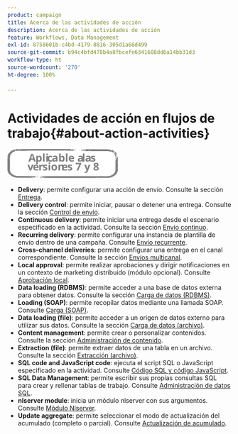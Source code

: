 ```yaml
---
product: campaign
title: Acerca de las actividades de acción
description: Acerca de las actividades de acción
feature: Workflows, Data Management
exl-id: 8758601b-c4bd-4179-8816-305d1a68d499
source-git-commit: b94c4bfd478b4a8fbcefe6341608dd6a14bb31d3
workflow-type: ht
source-wordcount: '270'
ht-degree: 100%

---
```


# Actividades de acción en flujos de trabajo{#about-action-activities}

![](../../assets/common.svg)

* **Delivery**: permite configurar una acción de envío. Consulte la sección [Entrega](delivery.md).
* **Delivery control**: permite iniciar, pausar o detener una entrega. Consulte la sección [Control de envío](delivery-control.md).
* **Continuous delivery**: permite iniciar una entrega desde el escenario especificado en la actividad. Consulte la sección [Envío continuo](continuous-delivery.md).
* **Recurring delivery**: permite configurar una instancia de plantilla de envío dentro de una campaña. Consulte [Envío recurrente](recurring-delivery.md).
* **Cross-channel deliveries**: permite configurar una entrega en el canal correspondiente. Consulte la sección [Envíos multicanal](cross-channel-deliveries.md).
* **Local approval**: permite realizar aprobaciones y dirigir notificaciones en un contexto de marketing distribuido (módulo opcional). Consulte [Aprobación local](local-approval.md).
* **Data loading (RDBMS)**: permite acceder a una base de datos externa para obtener datos. Consulte la sección [Carga de datos (RDBMS)](data-loading--rdbms-.md).
* **Loading (SOAP)**: permite recopilar datos mediante una llamada SOAP. Consulte [Carga (SOAP)](loading--soap-.md).
* **Data loading (file)**: permite acceder a un origen de datos externo para utilizar sus datos. Consulte la sección [Carga de datos (archivo)](data-loading--file-.md).
* **Content management**: permite crear o personalizar contenidos. Consulte la sección [Administración de contenido](content-management.md).
* **Extraction (file)**: permite extraer datos de una tabla en un archivo. Consulte la sección [Extracción (archivo)](extraction--file-.md).
* **SQL code and JavaScript code**: ejecuta el script SQL o JavaScript especificado en la actividad. Consulte [Código SQL y código JavaScript](sql-code-and-javascript-code.md).
* **SQL Data Management**: permite escribir sus propias consultas SQL para crear y rellenar tablas de trabajo. Consulte [Administración de datos SQL](sql-data-management.md).
* **nlserver module**: inicia un módulo nlserver con sus argumentos. Consulte [Módulo Nlserver](nlserver-module.md).
* **Update aggregate**: permite seleccionar el modo de actualización del acumulado (completo o parcial). Consulte [Actualización de acumulado](update-aggregate.md).
